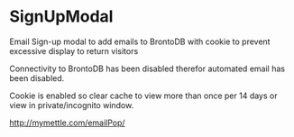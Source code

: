 # SignUpModal
Email Sign-up modal to add emails to BrontoDB with cookie to prevent excessive display to return visitors

Connectivity to BrontoDB has been disabled therefor automated email has been disabled.

Cookie is enabled so clear cache to view more than once per 14 days or view in private/incognito window. 

http://mymettle.com/emailPop/

